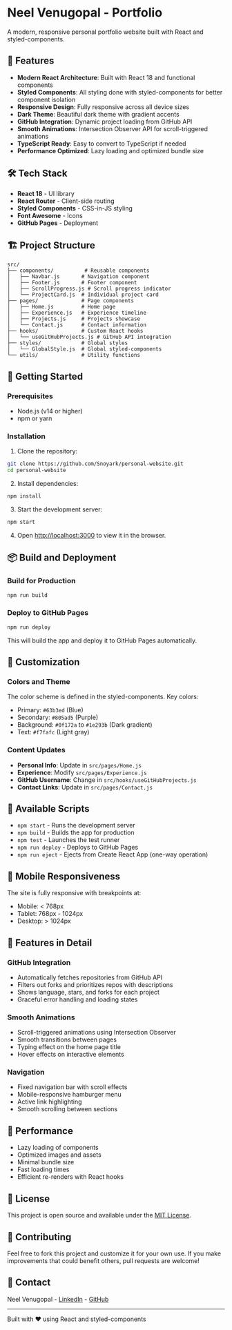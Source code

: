 # Neel Venugopal - Portfolio

A modern, responsive personal portfolio website built with React and styled-components.

## 🚀 Features

- **Modern React Architecture**: Built with React 18 and functional components
- **Styled Components**: All styling done with styled-components for better component isolation
- **Responsive Design**: Fully responsive across all device sizes
- **Dark Theme**: Beautiful dark theme with gradient accents
- **GitHub Integration**: Dynamic project loading from GitHub API
- **Smooth Animations**: Intersection Observer API for scroll-triggered animations
- **TypeScript Ready**: Easy to convert to TypeScript if needed
- **Performance Optimized**: Lazy loading and optimized bundle size

## 🛠️ Tech Stack

- **React 18** - UI library
- **React Router** - Client-side routing
- **Styled Components** - CSS-in-JS styling
- **Font Awesome** - Icons
- **GitHub Pages** - Deployment

## 🏗️ Project Structure

```
src/
├── components/          # Reusable components
│   ├── Navbar.js       # Navigation component
│   ├── Footer.js       # Footer component
│   ├── ScrollProgress.js # Scroll progress indicator
│   └── ProjectCard.js  # Individual project card
├── pages/              # Page components
│   ├── Home.js         # Home page
│   ├── Experience.js   # Experience timeline
│   ├── Projects.js     # Projects showcase
│   └── Contact.js      # Contact information
├── hooks/              # Custom React hooks
│   └── useGitHubProjects.js # GitHub API integration
├── styles/             # Global styles
│   └── GlobalStyle.js  # Global styled-components
└── utils/              # Utility functions
```

## 🚦 Getting Started

### Prerequisites

- Node.js (v14 or higher)
- npm or yarn

### Installation

1. Clone the repository:
```bash
git clone https://github.com/Snoyark/personal-website.git
cd personal-website
```

2. Install dependencies:
```bash
npm install
```

3. Start the development server:
```bash
npm start
```

4. Open [http://localhost:3000](http://localhost:3000) to view it in the browser.

## 📦 Build and Deployment

### Build for Production

```bash
npm run build
```

### Deploy to GitHub Pages

```bash
npm run deploy
```

This will build the app and deploy it to GitHub Pages automatically.

## 🎨 Customization

### Colors and Theme

The color scheme is defined in the styled-components. Key colors:
- Primary: `#63b3ed` (Blue)
- Secondary: `#805ad5` (Purple)
- Background: `#0f172a` to `#1e293b` (Dark gradient)
- Text: `#f7fafc` (Light gray)

### Content Updates

- **Personal Info**: Update in `src/pages/Home.js`
- **Experience**: Modify `src/pages/Experience.js`
- **GitHub Username**: Change in `src/hooks/useGitHubProjects.js`
- **Contact Links**: Update in `src/pages/Contact.js`

## 🔧 Available Scripts

- `npm start` - Runs the development server
- `npm build` - Builds the app for production
- `npm test` - Launches the test runner
- `npm run deploy` - Deploys to GitHub Pages
- `npm run eject` - Ejects from Create React App (one-way operation)

## 📱 Mobile Responsiveness

The site is fully responsive with breakpoints at:
- Mobile: < 768px
- Tablet: 768px - 1024px
- Desktop: > 1024px

## 🌟 Features in Detail

### GitHub Integration
- Automatically fetches repositories from GitHub API
- Filters out forks and prioritizes repos with descriptions
- Shows language, stars, and forks for each project
- Graceful error handling and loading states

### Smooth Animations
- Scroll-triggered animations using Intersection Observer
- Smooth transitions between pages
- Typing effect on the home page title
- Hover effects on interactive elements

### Navigation
- Fixed navigation bar with scroll effects
- Mobile-responsive hamburger menu
- Active link highlighting
- Smooth scrolling between sections

## 🚀 Performance

- Lazy loading of components
- Optimized images and assets
- Minimal bundle size
- Fast loading times
- Efficient re-renders with React hooks

## 📄 License

This project is open source and available under the [MIT License](LICENSE).

## 🤝 Contributing

Feel free to fork this project and customize it for your own use. If you make improvements that could benefit others, pull requests are welcome!

## 📧 Contact

Neel Venugopal - [LinkedIn](https://linkedin.com/in/neel-venugopal) - [GitHub](https://github.com/Snoyark)

---

Built with ❤️ using React and styled-components